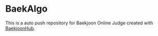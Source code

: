 # BaekAlgo
This is a auto push repository for Baekjoon Online Judge created with [BaekjoonHub](https://github.com/BaekjoonHub/BaekjoonHub).
